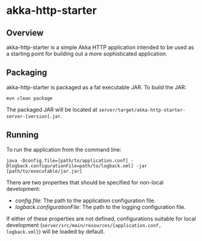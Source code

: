 akka-http-starter
=================

Overview
--------

akka-http-starter is a simple Akka HTTP application intended to be used as a starting point for building out a more sophisticated application.

Packaging
---------

akka-http-starter is packaged as a fat executable JAR. To build the JAR:

    mvn clean package

The packaged JAR will be located at `server/target/akka-http-starter-server-[version].jar`.

Running
-------

To run the application from the command line:

    java -Dconfig.file=[path/to/application.conf] -Dlogback.configurationFile=path/to/logback.xml] -jar [path/to/executable/jar.jar]

There are two properties that should be specified for non-local development:

* _config.file_: The path to the application configuration file.
* _logback.configurationFile_: The path to the logging configuration file.

If either of these properties are not defined, configurations suitable for local development (`server/src/main/resources/{application.conf, logback.xml}`) will be loaded by default.
